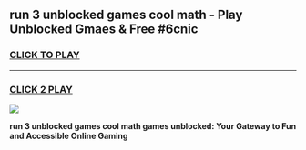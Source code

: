 
## run 3 unblocked games cool math - Play Unblocked Gmaes & Free #6cnic
<h3>
<a href="https://premium.freeplayer.one?title=run_3_unblocked_games_cool_math&ref=01M">CLICK TO PLAY</a></h3>
<hr>

<h3>
<a href="https://premium.freeplayer.one?title=run_3_unblocked_games_cool_math&ref=01M">CLICK 2 PLAY</a>
  
</h3>

<a href="https://premium.freeplayer.one?title=run_3_unblocked_games_cool_math&ref=01M"><img src="https://clearcache.store/games.png"></a>


**run 3 unblocked games cool math games unblocked: Your Gateway to Fun and Accessible Online Gaming**

